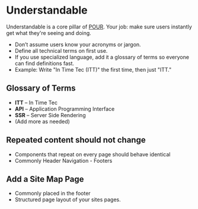 # Understandable

Understandable is a core pillar of [POUR](pour.md). Your job: make sure users instantly get what they're seeing and doing.

- Don’t assume users know your acronyms or jargon.
- Define all technical terms on first use.
- If you use specialized language, add it a glossary of terms so everyone can find definitions fast.
- Example: Write "In Time Tec (ITT)" the first time, then just "ITT."

## Glossary of Terms

- **ITT** – In Time Tec
- **API** – Application Programming Interface
- **SSR** – Server Side Rendering
- (Add more as needed)


## Repeated content should not change
- Components that repeat on every page should behave identical
- Commonly Header Navigation - Footers


## Add a Site Map Page
- Commonly placed in the footer
- Structured page layout of your sites pages.